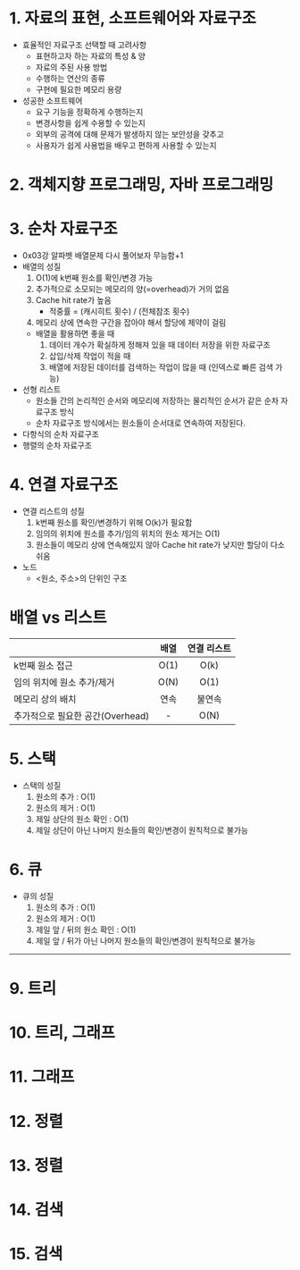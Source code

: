 # 1. 자료의 표현, 소프트웨어와 자료구조
- 효율적인 자료구조 선택할 때 고려사항
    - 표현하고자 하는 자료의 특성 & 양
    - 자료의 주된 사용 방법
    - 수행하는 연산의 종류
    - 구현에 필요한 메모리 용량
- 성공한 소프트웨어
    - 요구 기능을 정확하게 수행하는지
    - 변경사항을 쉽게 수용할 수 있는지
    - 외부의 공격에 대해 문제가 발생하지 않는 보안성을 갖추고
    - 사용자가 쉽게 사용법을 배우고 편하게 사용할 수 있는지

# 2. 객체지향 프로그래밍, 자바 프로그래밍

# 3. 순차 자료구조
- 0x03강 알파벳 배열문제 다시 풀어보자 무능함+1
- 배열의 성질
    1. O(1)에 k번째 원소를 확인/변경 가능
    2. 추가적으로 소모되는 메모리의 양(=overhead)가 거의 없음
    3. Cache hit rate가 높음
        - 적중률 = (캐시히트 횟수) / (전체참조 횟수)
    4. 메모리 상에 연속한 구간을 잡아야 해서 할당에 제약이 걸림
    - 배열을 활용하면 좋을 때
        1. 데이터 개수가 확실하게 정해져 있을 때 데이터 저장을 위한 자료구조
        2. 삽입/삭제 작업이 적을 때
        3. 배열에 저장된 데이터를 검색하는 작업이 많을 때 (인덱스로 빠른 검색 가능)
- 선형 리스트
    - 원소들 간의 논리적인 순서와 메모리에 저장하는 물리적인 순서가 같은 순차 자료구조 방식
    - 순차 자료구조 방식에서는 원소들이 순서대로 연속하여 저장된다.
- 다항식의 순차 자료구조
- 행렬의 순차 자료구조

# 4. 연결 자료구조
- 연결 리스트의 성질
    1. k번째 원소를 확인/변경하기 위해 O(k)가 필요함
    2. 임의의 위치에 원소를 추가/임의 위치의 원소 제거는 O(1)
    3. 원소들이 메모리 상에 연속해있지 않아 Cache hit rate가 낮지만 할당이 다소 쉬움
- 노드
    - <원소, 주소>의 단위인 구조
# 배열 vs 리스트
||배열|연결 리스트|
|:--|:--:|:--:|
|k번째 원소 접근|O(1)|O(k)|
|임의 위치에 원소 추가/제거|O(N)|O(1)|
|메모리 상의 배치|연속|불연속|
|추가적으로 필요한 공간(Overhead)|-|O(N)|

# 5. 스택
- 스택의 성질
    1. 원소의 추가 : O(1)
    2. 원소의 제거 : O(1)
    3. 제일 상단의 원소 확인 : O(1)
    4. 제일 상단이 아닌 나머지 원소들의 확인/변경이 원칙적으로 불가능
# 6. 큐
- 큐의 성질
    1. 원소의 추가 : O(1)
    2. 원소의 제거 : O(1)
    3. 제일 앞 / 뒤의 원소 확인 : O(1)
    4. 제일 앞 / 뒤가 아닌 나머지 원소들의 확인/변경이 원칙적으로 불가능

---

# 9. 트리
# 10. 트리, 그래프
# 11. 그래프
# 12. 정렬
# 13. 정렬
# 14. 검색
# 15. 검색
